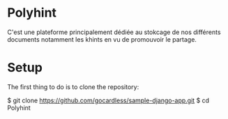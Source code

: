# Polyhint
C'est une plateforme principalement dédiée au stokcage de nos différents documents notamment les khints en vu de promouvoir le partage. 

# Setup

The first thing to do is to clone the repository:

$ git clone https://github.com/gocardless/sample-django-app.git
$ cd Polyhint

